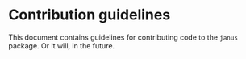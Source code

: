 # Contribution guidelines

This document contains guidelines for contributing code to the `janus`
package. Or it will, in the future.
